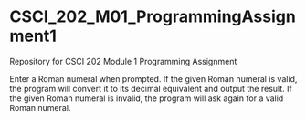 # CSCI_202_M01_ProgrammingAssignment1
Repository for CSCI 202 Module 1 Programming Assignment


Enter a Roman numeral when prompted.
If the given Roman numeral is valid, the program will convert it to its decimal equivalent and output the result. If the given Roman numeral is invalid, the program will ask again for a valid Roman numeral.
